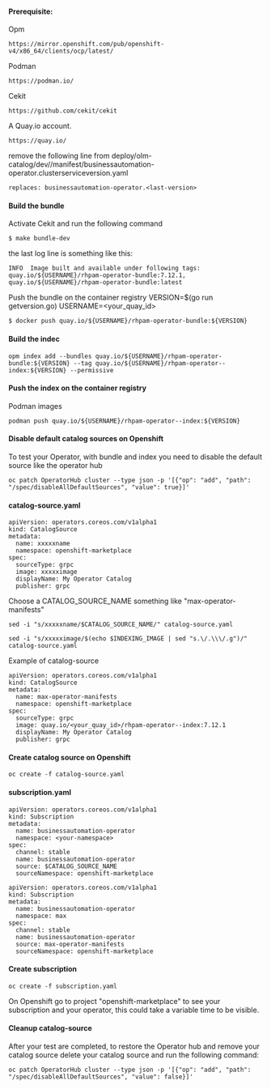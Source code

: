 #### Prerequisite: 
Opm
```console
https://mirror.openshift.com/pub/openshift-v4/x86_64/clients/ocp/latest/
```
Podman
```console
https://podman.io/
```

Cekit
```console
https://github.com/cekit/cekit
```

A Quay.io account.
```console
https://quay.io/
```

remove the following line from deploy/olm-catalog/dev/<last-version>/manifest/businessautomation-operator.clusterserviceversion.yaml 
```console
replaces: businessautomation-operator.<last-version>
```

#### Build the bundle
Activate Cekit and run the following command
```console
$ make bundle-dev
```

the last log line is something like this:
```console
INFO  Image built and available under following tags: quay.io/${USERNAME}/rhpam-operator-bundle:7.12.1, quay.io/${USERNAME}/rhpam-operator-bundle:latest
```
Push the bundle on the container registry 
VERSION=$(go run getversion.go)
USERNAME=<your_quay_id>
```console
$ docker push quay.io/${USERNAME}/rhpam-operator-bundle:${VERSION}
```

#### Build the indec
```console
opm index add --bundles quay.io/${USERNAME}/rhpam-operator-bundle:${VERSION} --tag quay.io/${USERNAME}/rhpam-operator--index:${VERSION} --permissive
```
#### Push the index on the container registry
Podman images
```console
podman push quay.io/${USERNAME}/rhpam-operator--index:${VERSION}
```

#### Disable default catalog sources on Openshift
To test your Operator, with bundle and index you need to disable the default source like the operator hub
```console
oc patch OperatorHub cluster --type json -p '[{"op": "add", "path": "/spec/disableAllDefaultSources", "value": true}]'
```

#### catalog-source.yaml
```console
apiVersion: operators.coreos.com/v1alpha1
kind: CatalogSource
metadata:
  name: xxxxxname
  namespace: openshift-marketplace
spec:
  sourceType: grpc
  image: xxxxximage
  displayName: My Operator Catalog
  publisher: grpc
```

Choose a CATALOG_SOURCE_NAME something like "max-operator-manifests"

```console
sed -i "s/xxxxxname/$CATALOG_SOURCE_NAME/" catalog-source.yaml
```
```console
sed -i "s/xxxxximage/$(echo $INDEXING_IMAGE | sed "s.\/.\\\/.g")/" catalog-source.yaml
```

Example of catalog-source
```console
apiVersion: operators.coreos.com/v1alpha1
kind: CatalogSource
metadata:
  name: max-operator-manifests
  namespace: openshift-marketplace
spec:
  sourceType: grpc
  image: quay.io/<your_quay_id>/rhpam-operator--index:7.12.1
  displayName: My Operator Catalog
  publisher: grpc
```

#### Create catalog source on Openshift
```console
oc create -f catalog-source.yaml
```

#### subscription.yaml
```console
apiVersion: operators.coreos.com/v1alpha1
kind: Subscription
metadata:
  name: businessautomation-operator
  namespace: <your-namespace>
spec:
  channel: stable
  name: businessautomation-operator
  source: $CATALOG_SOURCE_NAME
  sourceNamespace: openshift-marketplace
```


```console
apiVersion: operators.coreos.com/v1alpha1
kind: Subscription
metadata:
  name: businessautomation-operator
  namespace: max
spec:
  channel: stable
  name: businessautomation-operator
  source: max-operator-manifests
  sourceNamespace: openshift-marketplace
```

#### Create subscription
```console
oc create -f subscription.yaml
```
On Openshift go to project "openshift-marketplace" to see your subscription and your operator, 
this could take a variable time to be visible.


#### Cleanup catalog-source
After your test are completed, to restore the Operator hub and remove your catalog source 
delete your catalog source
and run the following command:
```console
oc patch OperatorHub cluster --type json -p '[{"op": "add", "path": "/spec/disableAllDefaultSources", "value": false}]'
```


